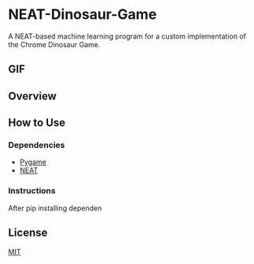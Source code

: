 # NEAT-Dinosaur-Game

A NEAT-based machine learning program for a custom implementation of the Chrome Dinosaur Game.

## GIF

## Overview

## How to Use

### Dependencies

- [Pygame](https://www.pygame.org/docs/)
- [NEAT](https://neat-python.readthedocs.io/en/latest/)

### Instructions

After pip installing dependen

## License
[MIT](https://choosealicense.com/licenses/mit/)
